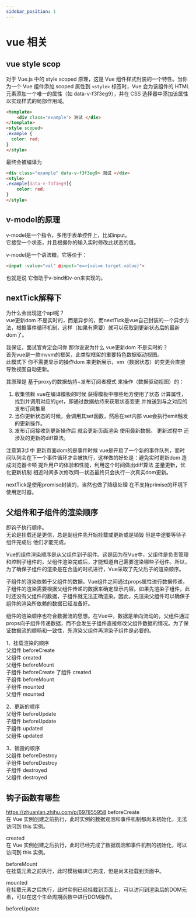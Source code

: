 ```yaml
---
sidebar_position: 1
---
```


# vue 相关

## vue style scop
对于 Vue.js 中的 style scoped 原理，这是 Vue 组件样式封装的一个特性。当你为一个 Vue 组件添加 scoped 属性到 `<style>` 标签时，Vue 会为该组件的 HTML 元素添加一个唯一的属性（如 data-v-f3f3eg9），并在 CSS 选择器中添加该属性以实现样式的局部作用域。


```html
<template>
    <div class="example"> 测试 </div>
</template>
<style scoped>
.example {
  color: red;
}
</style>
```

最终会被编译为
```html
<div class="example" data-v-f3f3eg9> 测试 </div>
<style>
.example[data-v-f3f3eg9]{
    color: red;
}
</style>
```


## v-model的原理
v-model是一个指令，多用于表单控件上，比如input。   
它接受一个状态，并且根据你的输入实时修改此状态的值。  

v-model是一个语法糖，它等价于：
```html
<input :value="val" @input="e=>{val=e.target.value}">
```
也就是说 它借助于v-bind和v-on来实现的。


## nextTick解释下
为什么会出现这个api呢？  
vue更新dom 不是实时的，而是异步的，而nextTick是vue自己封装的一个异步方法，根据事件循环机制，这样（如果有需要）就可以获取到更新状态后的最新dom了。


我保证，面试官肯定会问你 那你说说为什么 vue更新dom 不是实时的？      
首先vue是一款mvvm的框架，此类型框架的重要特色数据驱动视图。  
此模式下 你不需要显示的操作dom 来更新展示，vm（数据状态）的变更会直接导致视图自动更新。

其原理是 基于proxy的数据劫持+发布订阅者模式 来操作（数据驱动视图）的： 
1. 收集依赖 vue在编译模板的时候 获得模板中哪些地方使用了状态 计算属性，找到并调用对应的get，即通过数据劫持来获取状态变更  并推送到与之对应的发布订阅集里
2. 当你更新状态的时候，会调用其set函数，然后在set内部 vue会执行emit触发的更新操作。
3. 发布订阅接收到更新操作后 就会更新页面渲染 使用最新数据。
更新过程中 还涉及的更新的diff算法。

注意第3步中 更新页面dom的是事件时候 vue是开启了一个新的事件队列，而时间队列会在下一个事件循环才会被执行，这样做的好处是：避免实时更新dom 造成浏览器卡顿 提升用户的体验和性能，利用这个时间做出diff算法 差量更新，优化更新机制 相近时间多次修改同一状态最终只会执行一次真实dom更新。

nextTick是使用promise封装的，当然也做了降级处理 在不支持primise的环境下使用定时器。



## 父组件和子组件的渲染顺序
即钩子执行顺序。  
无论是挂载还是更信，总是副组件先开始挂载或更新或是销毁  但是中途要等待子组件完成后 他们才能完成。

Vue的组件渲染顺序是从父组件到子组件。这是因为在Vue中，父组件是负责管理和控制子组件的，父组件渲染完成后，才能知道自己需要渲染哪些子组件。所以，为了确保子组件的渲染是在合适的时机进行，Vue采取了先父后子的渲染顺序。

子组件的渲染依赖于父组件的数据。Vue组件之间通过props属性进行数据传递，子组件的渲染需要根据父组件传递的数据来确定显示内容。如果先渲染子组件，此时还没有父组件的数据，子组件就无法正确渲染。因此，先渲染父组件可以确保子组件的渲染所依赖的数据已经准备好。

组件的渲染顺序也符合数据流的思想。在Vue中，数据是单向流动的，父组件通过props向子组件传递数据，而不会发生子组件直接修改父组件数据的情况。为了保证数据流的顺畅和一致性，先渲染父组件再渲染子组件是必要的。

1、挂载渲染的顺序   
父组件 beforeCreate   
父组件 created   
父组件 beforeMount   
子组件 beforeCreate
了组件  created   
子组件 beforeMount   
子组件  mounted   
父组件 mounted   


2、更新的顺序   
父组件 beforeUpdate   
子组件 beforeUpdate   
子组件 updated   
父组件 updated   


3、销毁的顺序   
父组件 beforeDestroy   
子组件 beforeDestroy   
子组件 destroyed   
父组件 destroyed   

## 钩子函数有哪些  


https://zhuanlan.zhihu.com/p/697855958
beforeCreate    
在 Vue 实例创建之前执行，此时实例的数据观测和事件机制都尚未初始化，无法访问到 this 实例。

created   
在 Vue 实例创建之后执行，此时已经完成了数据观测和事件机制的初始化，可以访问到 this 实例。

beforeMount     
在挂载元素之前执行，此时模板编译已完成，但是尚未挂载到页面中。


mounted   
在挂载元素之后执行，此时实例已经挂载到页面上，可以访问到渲染后的DOM元素，可以在这个生命周期函数中进行DOM操作。


beforeUpdate